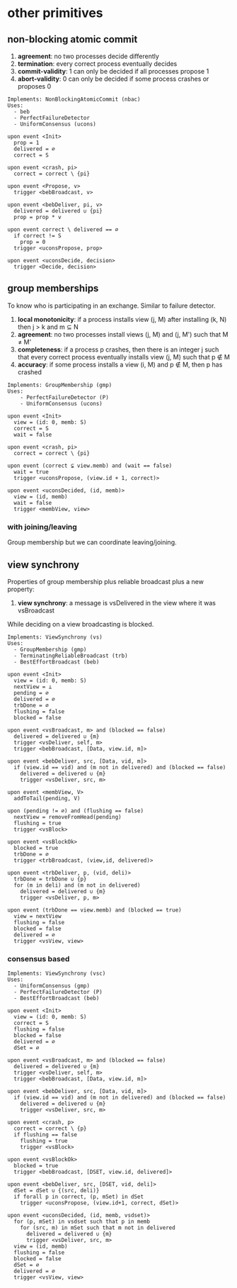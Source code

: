# other primitives

## non-blocking atomic commit

1. **agreement**: no two processes decide differently
2. **termination**: every correct process eventually decides
3. **commit-validity**: 1 can only be decided if all processes propose 1
4. **abort-validity**: 0 can only be decided if some process crashes or proposes 0

```
Implements: NonBlockingAtomicCommit (nbac)
Uses:
  - beb
  - PerfectFailureDetector
  - UniformConsensus (ucons)

upon event <Init>
  prop = 1
  delivered = ∅
  correct = S

upon event <crash, pi>
  correct = correct \ {pi}

upon event <Propose, v>
  trigger <bebBroadcast, v>

upon event <bebDeliver, pi, v>
  delivered = delivered ∪ {pi}
  prop = prop * v

upon event correct \ delivered == ∅
  if correct != S
    prop = 0
  trigger <uconsPropose, prop>

upon event <uconsDecide, decision>
  trigger <Decide, decision>
```

## group memberships

To know who is participating in an exchange. Similar to failure detector.

1. **local monotonicity**: if a process installs view (j, M) after installing (k, N) then j > k and m $\subseteq$ N
2. **agreement**: no two processes install views (j, M) and (j, M') such that M $\ne$ M'
3. **completeness**: if a process p crashes, then there is an integer j such that every correct process eventually installs view (j, M) such that p $\notin$ M
4. **accuracy**: if some process installs a view (i, M) and p $\notin$ M, then p has crashed

```
Implements: GroupMembership (gmp)
Uses:
	- PerfectFailureDetector (P)
	- UniformConsensus (ucons)

upon event <Init>
  view = (id: 0, memb: S)
  correct = S
  wait = false

upon event <crash, pi>
  correct = correct \ {pi}

upon event (correct ⊊ view.memb) and (wait == false)
  wait = true
  trigger <uconsPropose, (view.id + 1, correct)>

upon event <uconsDecided, (id, memb)>
  view = (id, memb)
  wait = false
  trigger <membView, view>
```

### with joining/leaving

Group membership but we can coordinate leaving/joining.

## view synchrony

Properties of group membership plus reliable broadcast plus a new property:

1. **view synchrony**: a message is vsDelivered in the view where it was vsBroadcast

While deciding on a view broadcasting is blocked.

```
Implements: ViewSynchrony (vs)
Uses:
  - GroupMembership (gmp)
  - TerminatingReliableBroadcast (trb)
  - BestEffortBroadcast (beb)

upon event <Init>
  view = (id: 0, memb: S)
  nextView = ⊥
  pending = ∅
  delivered = ∅
  trbDone = ∅
  flushing = false
  blocked = false

upon event <vsBroadcast, m> and (blocked == false)
  delivered = delivered ∪ {m}
  trigger <vsDeliver, self, m>
  trigger <bebBroadcast, [Data, view.id, m]>

upon event <bebDeliver, src, [Data, vid, m]>
  if (view.id == vid) and (m not in delivered) and (blocked == false)
    delivered = delivered ∪ {m}
    trigger <vsDeliver, src, m>

upon event <membView, V>
  addToTail(pending, V)

upon (pending != ∅) and (flushing == false)
  nextView = removeFromHead(pending)
  flushing = true
  trigger <vsBlock>

upon event <vsBlockOk>
  blocked = true
  trbDone = ∅
  trigger <trbBroadcast, (view,id, delivered)>

upon event <trbDeliver, p, (vid, deli)>
  trbDone = trbDone ∪ {p}
  for (m in deli) and (m not in delivered)
    delivered = delivered ∪ {m}
    trigger <vsDeliver, p, m>

upon event (trbDone == view.memb) and (blocked == true)
  view = nextView
  flushing = false
  blocked = false
  delivered = ∅
  trigger <vsView, view>
```

### consensus based

```
Implements: ViewSynchrony (vsc)
Uses:
  - UniformConsensus (gmp)
  - PerfectFailureDetector (P)
  - BestEffortBroadcast (beb)

upon event <Init>
  view = (id: 0, memb: S)
  correct = S
  flushing = false
  blocked = false
  delivered = ∅
  dSet = ∅

upon event <vsBroadcast, m> and (blocked == false)
  delivered = delivered ∪ {m}
  trigger <vsDeliver, self, m>
  trigger <bebBroadcast, [Data, view.id, m]>

upon event <bebDeliver, src, [Data, vid, m]>
  if (view.id == vid) and (m not in delivered) and (blocked == false)
    delivered = delivered ∪ {m}
    trigger <vsDeliver, src, m>

upon event <crash, p>
  correct = correct \ {p}
  if flushing == false
    flushing = true
    trigger <vsBlock>

upon event <vsBlockOk>
  blocked = true
  trigger <bebBroadcast, [DSET, view.id, delivered]>

upon event <bebDeliver, src, [DSET, vid, deli]>
  dSet = dSet ∪ {(src, deli)}
  if forall p in correct, (p, mSet) in dSet
    trigger <uconsPropose, (view.id+1, correct, dSet)>

upon event <uconsDecided, (id, memb, vsdset)>
  for (p, mSet) in vsdset such that p in memb
    for (src, m) in mSet such that m not in delivered
      delivered = delivered ∪ {m}
      trigger <vsDeliver, src, m>
  view = (id, memb)
  flushing = false
  blocked = false
  dSet = ∅
  delivered = ∅
  trigger <vsView, view>
```
